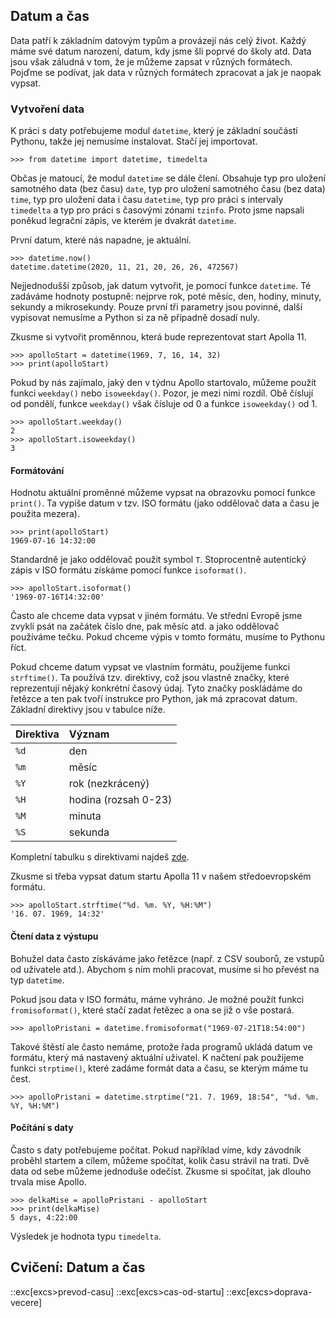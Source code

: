 ## Datum a čas

Data patří k základním datovým typům a provázejí nás celý život. Každý máme své datum narození, datum, kdy jsme šli poprvé do školy atd. Data jsou však záludná v tom, že je můžeme zapsat v různých formátech. Pojďme se podívat, jak data v různých formátech zpracovat a jak je naopak vypsat.

### Vytvoření data

K práci s daty potřebujeme modul `datetime`, který je základní součástí Pythonu, takže jej nemusíme instalovat. Stačí jej importovat.

```pycon
>>> from datetime import datetime, timedelta
```

Občas je matoucí, že modul `datetime` se dále člení. Obsahuje typ pro uložení samotného data (bez času) `date`, typ pro uložení samotného času (bez data) `time`, typ pro uložení data i času `datetime`, typ pro práci s intervaly `timedelta` a typ pro práci s časovými zónami `tzinfo`. Proto jsme napsali poněkud legrační zápis, ve kterém je dvakrát `datetime`.

První datum, které nás napadne, je aktuální.

```pycon
>>> datetime.now()
datetime.datetime(2020, 11, 21, 20, 26, 26, 472567)
```

Nejjednodušší způsob, jak datum vytvořit, je pomocí funkce `datetime`. Té zadáváme hodnoty postupně: nejprve rok, poté měsíc, den, hodiny, minuty, sekundy a mikrosekundy. Pouze první tři parametry jsou povinné, další vypisovat nemusíme a Python si za ně případně dosadí nuly.

Zkusme si vytvořit proměnnou, která bude reprezentovat start Apolla 11.

```pycon
>>> apolloStart = datetime(1969, 7, 16, 14, 32)
>>> print(apolloStart)
```

Pokud by nás zajímalo, jaký den v týdnu Apollo startovalo, můžeme použít funkci `weekday()` nebo `isoweekday()`. Pozor, je mezi nimi rozdíl. Obě číslují od pondělí, funkce `weekday()` však čísluje od 0 a funkce `isoweekday()` od 1.

```pycon
>>> apolloStart.weekday()
2
>>> apolloStart.isoweekday() 
3
```

#### Formátování

Hodnotu aktuální proměnné můžeme vypsat na obrazovku pomocí funkce `print()`. Ta vypíše datum v tzv. ISO formátu (jako oddělovač data a času je použita mezera).

```pycon
>>> print(apolloStart)
1969-07-16 14:32:00
```

Standardně je jako oddělovač použit symbol `T`. Stoprocentně autentický zápis v ISO formátu získáme pomocí funkce `isoformat()`.

```pycon
>>> apolloStart.isoformat()
'1969-07-16T14:32:00'
```

Často ale chceme data vypsat v jiném formátu. Ve střední Evropě jsme zvyklí psát na začátek číslo dne, pak měsíc atd. a jako oddělovač používáme tečku. Pokud chceme výpis v tomto formátu, musíme to Pythonu říct. 

Pokud chceme datum vypsat ve vlastním formátu, použijeme funkci `strftime()`. Ta používá tzv. direktivy, což jsou vlastně značky, které reprezentují nějaký konkrétní časový údaj. Tyto značky poskládáme do řetězce a ten pak tvoří instrukce pro Python, jak má zpracovat datum. Základní direktivy jsou v tabulce níže.

| Direktiva  | Význam |
|:---| :---|
| `%d`  | den  |
| `%m`  | měsíc |
| `%Y`  | rok (nezkrácený) |
| `%H`  | hodina (rozsah 0-23) |
| `%M`  | minuta |
| `%S`  | sekunda |

 Kompletní tabulku s direktivami najdeš [zde](https://docs.python.org/3/library/datetime.html#strftime-and-strptime-format-codes). 

 Zkusme si třeba vypsat datum startu Apolla 11 v našem středoevropském formátu.

```pycon
>>> apolloStart.strftime("%d. %m. %Y, %H:%M")            
'16. 07. 1969, 14:32'
```

#### Čtení data z výstupu

Bohužel data často získáváme jako řetězce (např. z CSV souborů, ze vstupů od uživatele atd.). Abychom s ním mohli pracovat, musíme si ho převést na typ `datetime`. 

Pokud jsou data v ISO formátu, máme vyhráno. Je možné použít funkci `fromisoformat()`, které stačí zadat řetězec a ona se již o vše postará.

```pycon
>>> apolloPristani = datetime.fromisoformat("1969-07-21T18:54:00")
```

Takové štěstí ale často nemáme, protože řada programů ukládá datum ve formátu, který má nastavený aktuální uživatel. K načtení pak použijeme funkci `strptime()`, které zadáme formát data a času, se kterým máme tu čest.

```pycon
>>> apolloPristani = datetime.strptime("21. 7. 1969, 18:54", "%d. %m. %Y, %H:%M")
```

#### Počítání s daty

Často s daty potřebujeme počítat. Pokud například víme, kdy závodník proběhl startem a cílem, můžeme spočítat, kolik času strávil na trati. Dvě data od sebe můžeme jednoduše odečíst. Zkusme si spočítat, jak dlouho trvala mise Apollo.

```pycon
>>> delkaMise = apolloPristani - apolloStart
>>> print(delkaMise)
5 days, 4:22:00
```

Výsledek je hodnota typu `timedelta`.

## Cvičení: Datum a čas
::exc[excs>prevod-casu]
::exc[excs>cas-od-startu]
::exc[excs>doprava-vecere]
